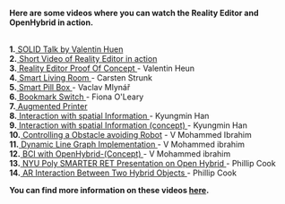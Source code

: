 <b> Here are some videos where you can watch the Reality Editor and OpenHybrid in action. </b> <br><br>

**1.**<a href="http://openhybrid.org/solid.html"> SOLID Talk by Valentin Huen </a><br>
**2.**<a href="https://vimeo.com/133196130"> Short Video of Reality Editor in action </a><br>
**3.**<a href="http://openhybrid.org/reality-editor.html"> Reality Editor Proof Of Concept </a> - Valentin Heun<br>
**4.**<a href="https://youtu.be/ctG1_2qun1s"> Smart Living Room  </a> - Carsten Strunk <br>
**5.**<a href="https://vimeo.com/155854804"> Smart Pill Box  </a> - Vaclav Mlynář <br>
**6.**<a href="https://vimeo.com/156018995"> Bookmark Switch  </a>- Fiona O'Leary  <br>
**7.**<a href="https://vimeo.com/155443591"> Augmented Printer</a><br>
**8.**<a href="https://vimeo.com/154935623"> Interaction with spatial Information </a> -  Kyungmin Han  <br>
**9.**<a href="https://vimeo.com/155330983"> Interaction with spatial Information (concept)  </a> -  Kyungmin Han <br>
**10.**<a href="https://youtu.be/PCEunCfCXPY"> Controlling a Obstacle avoiding Robot</a>  - V Mohammed Ibrahim <br>
**11.**<a href="https://youtu.be/eGy7I6OP1ew"> Dynamic Line Graph Implementation </a> - V Mohammed ibrahim  <br>
**12.**<a href="https://youtu.be/KupVqYzv6NU"> BCI with OpenHybrid-(Concept) </a> - V Mohammed ibrahim  <br>
**13.**<a href="https://www.youtube.com/watch?v=fTaDAwAcBD4"> NYU Poly SMARTER RET Presentation on Open Hybrid </a> - Phillip Cook <br>
**14.**<a href="https://www.youtube.com/watch?v=mEyapWoHtDU"> AR Interaction Between Two Hybrid Objects </a> - Phillip Cook  <br>

<b> You can find more information on these videos <a href="http://forum.openhybrid.org/c/ShowTell">here</a>.</b>
